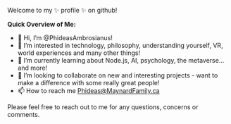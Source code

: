 Welcome to my ✨ profile ✨ on github!

**Quick Overview of Me:**
- 👋 Hi, I’m @PhideasAmbrosianus!
- 👀 I’m interested in technology, philosophy, understanding yourself, VR, world experiences and many other things!
- 🌱 I’m currently learning about Node.js, AI, psychology, the metaverse... and more!
- 💞️ I’m looking to collaborate on new and interesting projects - want to make a difference with some really great people!
- 📫 How to reach me Phideas@MaynardFamily.ca

Please feel free to reach out to me for any questions, concerns or comments.
